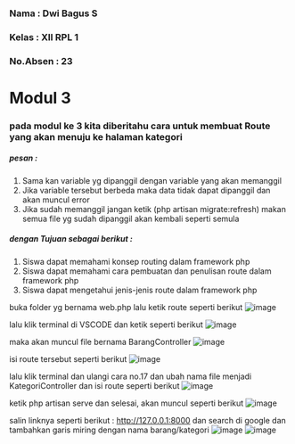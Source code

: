 ### Nama : Dwi Bagus S
### Kelas : XII RPL 1
### No.Absen : 23

# Modul 3

### pada modul ke 3 kita diberitahu cara untuk membuat Route yang akan menuju ke halaman kategori

##### pesan :
1. Sama kan variable yg dipanggil dengan variable yang akan memanggil
2. Jika variable tersebut berbeda maka data tidak dapat dipanggil dan akan muncul error
3. Jika sudah memanggil jangan ketik (php artisan migrate:refresh) makan semua file yg sudah dipanggil akan kembali seperti semula

##### dengan Tujuan sebagai berikut :
1. Siswa dapat memahami konsep routing dalam framework php
2. Siswa dapat memahami cara pembuatan dan penulisan route dalam framework php
3. Siswa dapat mengetahui jenis-jenis route dalam framework php

buka folder yg bernama web.php lalu ketik route seperti berikut
![image](https://user-images.githubusercontent.com/109930613/182270803-086b9b9c-4ffa-4a5a-91bb-575fc637aa50.png)

lalu klik terminal di VSCODE dan ketik seperti berikut
![image](https://user-images.githubusercontent.com/109930613/182270930-59726482-2bd8-4500-9f25-7203665d9b5e.png)

maka akan muncul file bernama BarangController 
![image](https://user-images.githubusercontent.com/109930613/182271035-c58dc814-b9cc-4fdb-ae22-b0467e05d0e6.png)

isi route tersebut seperti berikut
![image](https://user-images.githubusercontent.com/109930613/182271260-50745c68-f285-4bc5-a386-19e1d57e8aeb.png)

lalu klik terminal dan ulangi cara no.17 dan ubah nama file menjadi KategoriController dan isi route seperti berikut
![image](https://user-images.githubusercontent.com/109930613/182271488-58fa9776-95e3-4216-b5fd-3e5558f4ffa0.png)

ketik php artisan serve dan selesai, akan muncul seperti berikut
![image](https://user-images.githubusercontent.com/109930613/182271950-b9126185-9e90-4b72-a4e4-dc19209af3d8.png)

salin linknya seperti berikut : http://127.0.0.1:8000 dan search di google dan tambahkan garis miring dengan nama barang/kategori
![image](https://user-images.githubusercontent.com/109930613/182272196-6b443f3b-84b5-48ae-966a-c22ed35bcce0.png)
![image](https://user-images.githubusercontent.com/109930613/182272251-d96d5017-301e-4261-ab4b-f3b2faba5cb1.png)
